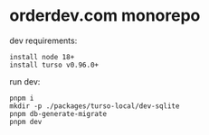 # orderdev.com monorepo

dev requirements:
```
install node 18+
install turso v0.96.0+
```

run dev:
```
pnpm i
mkdir -p ./packages/turso-local/dev-sqlite
pnpm db-generate-migrate
pnpm dev
```